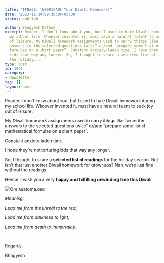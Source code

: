 ```yaml
---
title: "TFN#26: \U0001FA9C Your Diwali Homework!"
date: '2023-11-10T09:30:09+05:30'
status: publish

author: Bhagyesh Pathak
excerpt: Reader, I don’t know about you, but I used to hate Diwali homework during
  my school life. Whoever invented it, must have a natural talent to suck joy out
  of leisure. My Diwali homework assignments used to carry things like “write the
  answers to the selected questions twice” or/and “prepare some list of mathematical
  formulas on a chart paper”. Constant anxiety-laden time. I hope they’re not torturing
  kids that way any longer. So, I thought to share a selected list of readings for
  the holiday...
type: post
id: 1964
category:
- Newsletter
tag: []
layout: post
---
```


Reader, I don’t know about you, but I used to hate Diwali homework during my school life. Whoever invented it, must have a natural talent to suck joy out of leisure.

My Diwali homework assignments used to carry things like “write the answers to the selected questions twice” or/and “prepare some list of mathematical formulas on a chart paper”.

Constant anxiety-laden time.

I hope they’re not torturing kids that way any longer.

So, I thought to share a **selected list of readings** for the holiday season. But isn’t that just another Diwali homework for grownups? Nah, we’re just fine without the readings.

Hence, I wish you a very **happy and fulfilling unwinding time this Diwali**.

![Om Asatoma.png](https://embed.filekitcdn.com/e/tkwVjiL2WnM6sb9P2ZThes/2cXxqWpAyTn8LwNwZfVy9N)

*Meaning:*

*Lead me from the unreal to the real,*

*Lead me from darkness to light,*

*Lead me from death to immortality.*

​

Regards,

Bhagyesh